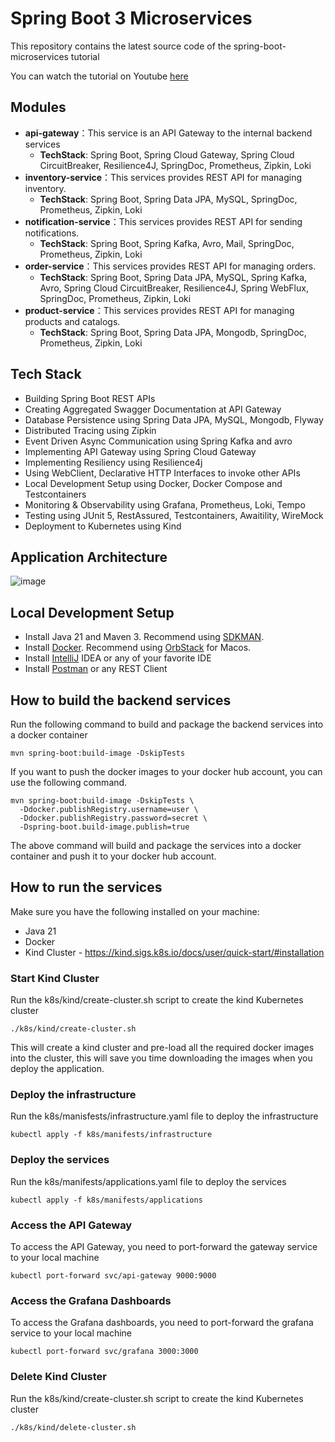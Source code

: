 # Spring Boot 3 Microservices

This repository contains the latest source code of the spring-boot-microservices tutorial

You can watch the tutorial on Youtube [here](https://youtu.be/yn_stY3HCr8?si=EjrBEUl0P-bzSWRG)

## Modules

- **api-gateway**：This service is an API Gateway to the internal backend services
    - **TechStack**: Spring Boot, Spring Cloud Gateway, Spring Cloud CircuitBreaker, Resilience4J, SpringDoc, Prometheus, Zipkin, Loki
- **inventory-service**：This services provides REST API for managing inventory.
    - **TechStack**: Spring Boot, Spring Data JPA, MySQL, SpringDoc, Prometheus, Zipkin, Loki
- **notification-service**：This services provides REST API for sending notifications.
    - **TechStack**: Spring Boot, Spring Kafka, Avro, Mail, SpringDoc, Prometheus, Zipkin, Loki
- **order-service**：This services provides REST API for managing orders.
    - **TechStack**: Spring Boot, Spring Data JPA, MySQL, Spring Kafka, Avro, Spring Cloud CircuitBreaker, Resilience4J, Spring WebFlux, SpringDoc, Prometheus, Zipkin, Loki
- **product-service**：This services provides REST API for managing products and catalogs.
    - **TechStack**: Spring Boot, Spring Data JPA, Mongodb, SpringDoc, Prometheus, Zipkin, Loki

## Tech Stack
* Building Spring Boot REST APIs
* Creating Aggregated Swagger Documentation at API Gateway
* Database Persistence using Spring Data JPA, MySQL, Mongodb, Flyway
* Distributed Tracing using Zipkin
* Event Driven Async Communication using Spring Kafka and avro
* Implementing API Gateway using Spring Cloud Gateway
* Implementing Resiliency using Resilience4j
* Using WebClient, Declarative HTTP Interfaces to invoke other APIs
* Local Development Setup using Docker, Docker Compose and Testcontainers
* Monitoring & Observability using Grafana, Prometheus, Loki, Tempo
* Testing using JUnit 5, RestAssured, Testcontainers, Awaitility, WireMock
* Deployment to Kubernetes using Kind

## Application Architecture

![image](https://github.com/user-attachments/assets/d4ef38bd-8ae5-4cc7-9ac5-7a8e5ec3c969)

## Local Development Setup
- Install Java 21 and Maven 3. Recommend using [SDKMAN](https://sdkman.io/).
- Install [Docker](https://www.docker.com/). Recommend using [OrbStack](https://orbstack.dev/) for Macos.
- Install [IntelliJ](https://www.jetbrains.com/idea) IDEA or any of your favorite IDE
- Install [Postman](https://www.postman.com/) or any REST Client

## How to build the backend services

Run the following command to build and package the backend services into a docker container

```shell
mvn spring-boot:build-image -DskipTests
```

If you want to push the docker images to your docker hub account, you can use the following command.

```shell
mvn spring-boot:build-image -DskipTests \
  -Ddocker.publishRegistry.username=user \
  -Ddocker.publishRegistry.password=secret \
  -Dspring-boot.build-image.publish=true 
```

The above command will build and package the services into a docker container and push it to your docker hub account.

## How to run the services

Make sure you have the following installed on your machine:

- Java 21
- Docker
- Kind Cluster - https://kind.sigs.k8s.io/docs/user/quick-start/#installation

### Start Kind Cluster

Run the k8s/kind/create-cluster.sh script to create the kind Kubernetes cluster

```shell
./k8s/kind/create-cluster.sh
```

This will create a kind cluster and pre-load all the required docker images into the cluster, this will save you time
downloading the images when you deploy the application.

### Deploy the infrastructure

Run the k8s/manisfests/infrastructure.yaml file to deploy the infrastructure

```shell
kubectl apply -f k8s/manifests/infrastructure
```

### Deploy the services

Run the k8s/manifests/applications.yaml file to deploy the services

```shell
kubectl apply -f k8s/manifests/applications
```

### Access the API Gateway

To access the API Gateway, you need to port-forward the gateway service to your local machine

```shell
kubectl port-forward svc/api-gateway 9000:9000
```

### Access the Grafana Dashboards

To access the Grafana dashboards, you need to port-forward the grafana service to your local machine

```shell
kubectl port-forward svc/grafana 3000:3000
```

### Delete Kind Cluster

Run the k8s/kind/create-cluster.sh script to create the kind Kubernetes cluster

```shell
./k8s/kind/delete-cluster.sh
```